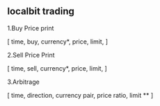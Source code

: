 ## localbit trading

1.Buy Price print

[ time, buy, currency*, price, limit,  ] 

2.Sell Price Print

[ time, sell, currency*, price, limit, ]

3.Arbitrage

[ time, direction, currency pair, price ratio, limit ** ]












